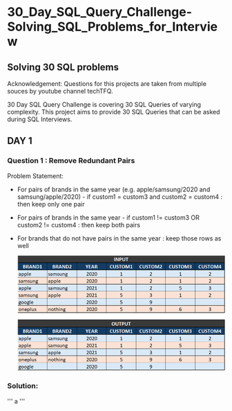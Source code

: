 # 30_Day_SQL_Query_Challenge-Solving_SQL_Problems_for_Interview
## Solving 30 SQL problems

Acknowledgement: Questions for this projects are taken from multiple souces by youtube channel techTFQ.

30 Day SQL Query Challenge is covering 30 SQL Queries of varying complexity. This project aims to provide 30 SQL Queries that can be asked during SQL Interviews.

## DAY 1

### Question 1 : Remove Redundant Pairs

Problem Statement:
- For pairs of brands in the same year (e.g. apple/samsung/2020 and samsung/apple/2020) 
      - if custom1 = custom3 and custom2 = custom4 : then keep only one pair
- For pairs of brands in the same year 
      - if custom1 != custom3 OR custom2 != custom4 : then keep both pairs
- For brands that do not have pairs in the same year : keep those rows as well
  
  ![Query1](https://github.com/towhidrazu/30_Day_SQL_Query_Challenge-Solving_SQL_Problems_for_Interview/blob/main/Query1.png)

### Solution: 

'''
a
'''


